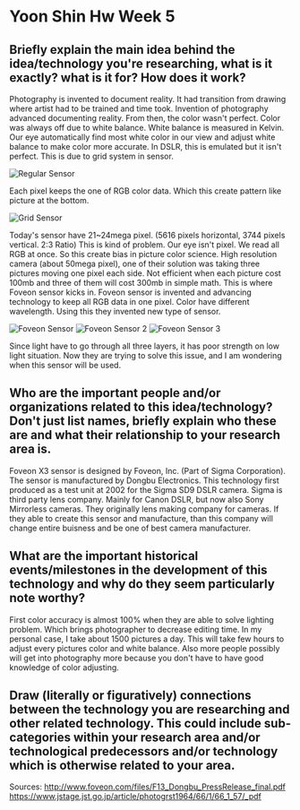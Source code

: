 # Yoon Shin Hw Week 5

## Briefly explain the main idea behind the idea/technology you're researching, what is it exactly? what is it for? How does it work?

Photography is invented to document reality. It had transition from drawing where artist had to be trained and time took. Invention of photography advanced documenting reality. From then, the color wasn't perfect. Color was always off due to white balance. White balance is measured in Kelvin. Our eye automatically find most white color in our view and adjust white balance to make color more accurate. In DSLR, this is emulated but it isn't perfect. This is due to grid system in sensor.

![Regular Sensor](https://upload.wikimedia.org/wikipedia/commons/thumb/1/1c/Bayer_pattern_on_sensor_profile.svg/350px-Bayer_pattern_on_sensor_profile.svg.png)

Each pixel keeps the one of RGB color data. Which this create pattern like picture at the bottom.

![Grid Sensor](https://upload.wikimedia.org/wikipedia/commons/thumb/3/37/Bayer_pattern_on_sensor.svg/350px-Bayer_pattern_on_sensor.svg.png)

Today's sensor have 21~24mega pixel. (5616 pixels horizontal, 3744 pixels vertical. 2:3 Ratio) This is kind of problem. Our eye isn't pixel. We read all RGB at once. So this create bias in picture color science. High resolution camera (about 50mega pixel), one of their solution was taking three pictures moving one pixel each side. Not efficient when each picture cost 100mb and three of them will cost 300mb in simple math. This is where Foveon sensor kicks in. Foveon sensor is invented and advancing technology to keep all RGB data in one pixel. Color have different wavelength. Using this they invented new type of sensor.

![Foveon Sensor](http://www.foveon.com/files/FilmMosaicX3.jpg)
![Foveon Sensor 2](https://www.sigma-global.com/common/cameras/dp-series/technology/images/quattro_difference_image.gif)
![Foveon Sensor 3](https://blog.sigmaphoto.com/wp-content/uploads/2011/01/X3_Illustration.jpg)

Since light have to go through all three layers, it has poor strength on low light situation. Now they are trying to solve this issue, and I am wondering when this sensor will be used.

## Who are the important people and/or organizations related to this idea/technology? Don't just list names, briefly explain who these are and what their relationship to your research area is.

Foveon X3 sensor is designed by Foveon, Inc. (Part of Sigma Corporation). The sensor is manufactured by Dongbu Electronics. This technology first produced as a test unit at 2002 for the Sigma SD9 DSLR camera. Sigma is third party lens company. Mainly for Canon DSLR, but now also Sony Mirrorless cameras. They originally lens making company for cameras. If they able to create this sensor and manufacture, than this company will change entire buisness and be one of best camera manufacturer.

## What are the important historical events/milestones in the development of this technology and why do they seem particularly note worthy?

First color accuracy is almost 100% when they are able to solve lighting problem. Which brings photographer to decrease editing time. In my personal case, I take about 1500 pictures a day. This will take few hours to adjust every pictures color and white balance. Also more people possibly will get into photography more because you don't have to have good knowledge of color adjusting.

## Draw (literally or figuratively) connections between the technology you are researching and other related technology. This could include sub-categories within your research area and/or technological predecessors and/or technology which is otherwise related to your area.

Sources:
http://www.foveon.com/files/F13_Dongbu_PressRelease_final.pdf
https://www.jstage.jst.go.jp/article/photogrst1964/66/1/66_1_57/_pdf
